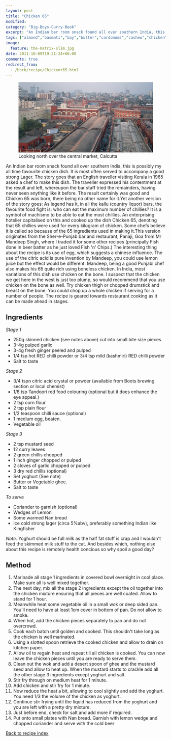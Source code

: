 ```yaml
---
layout: post
title: "Chicken 65"
modified:
category: "Big-Boys-Curry-Book"
excerpt: "An Indian bar room snack found all over southern India, this is possibly my all"
tags: ["almond","basmati","bay","butter","cardomoms","cashew","chicken","cinnamon","cloves","cumin","ghee","lamb","mace","nuts","pepper","rice","saffron","turmeric"]
image:
  feature: the-matrix-slim.jpg
date: 2011-10-09T19:21:24+00:00
comments: true
redirect_from: 
  - /bbcb/recipe/Chicken+65.html
---
```


<figure>
	<a href="/images/bbcb/photo21_18.jpg" alt="Market, Calcutta, India" title="Market, Calcutta, India &#169; Ashley Kitson 13/09/2011"><img src="/images/bbcb/photo21_18.jpg"/></a>
	<figcaption>Looking north over the central market, Calcutta</figcaption>
</figure>

An Indian bar room snack found all over southern India, this is possibly my all time favourite chicken dish. It is most often served to accompany a good strong Lager. The story goes that an English traveller visiting Kerala in 1965 asked a chef to make this dish. The traveller expressed his contentment at the result and left, whereupon the bar staff tried the remainders, having never seen anything like it before. The result certainly was good and Chicken 65 was born, there being no other name for it.Yet another version of the story goes: As legend has it, in all the kallu (country liquor) bars, the favourite food fight is: who can eat the maximum number of chillies? It is a symbol of machismo to be able to eat the most chillies. An enterprising hotelier capitalised on this and cooked up the dish Chicken 65, denoting that 65 chillies were used for every kilogram of chicken. Some chefs believe it is called so because of the 65 ingredients used in making it.This version originates from the Sher-e-Punjab bar and restaurant, Panaji, Goa from Mr Mandeep Singh, where I traded it for some other recipes (principally Fish done in beer batter as he just loved Fish 'n' Chips.) The interesting thing about the recipe is its use of egg, which suggests a chinese influence. The use of the citric acid is pure invention by Mandeep, you could use lemon juice but the effect would be different. Mandeep, being a good Punjabi chef also makes his 65 quite rich using boneless chicken. In India, most variations of this dish use chicken on the bone. I suspect that the chicken we get here in the west is just too plump, so would recommend that you use chicken on the bone as well. Try chicken thigh or chopped drumstick and breast on the bone. You could chop up a whole chicken if serving for a number of people. The recipe is geared towards restaurant cooking as it can be made ahead in stages.
        
## Ingredients
        
<p><i>Stage 1</i></p><ul><li>250g skinned chicken (see notes above) cut into small bite size pieces</li><li>3-4g pulped garlic</li><li>3-4g fresh ginger peeled and pulped </li><li>1/4 tsp hot RED chilli powder or 3/4 tsp mild (kashmiri) RED chilli powder</li><li>Salt to taste</li></ul><p><i>Stage 2</i></p><ul><li>3/4 tspn citric acid crystal or powder (available from Boots brewing section or local  chemist)</li><li>1/8 tsp Tandoori red food colouring (optional but it does enhance the eye appeal.)</li><li>2 tsp corn flour</li><li>2 tsp plain flour</li><li>1/2 teaspoon chilli sauce (optional)</li><li>1 medium egg, beaten.</li><li>Vegetable oil</li></ul><p><i>Stage 3</i></p><ul><li>2 tsp mustard seed</li><li>12 curry leaves</li><li>2 green chillis chopped</li><li>1 inch ginger chopped or pulped</li><li>2 cloves of garlic chopped or pulped</li><li>3 dry red chillis (optional)</li><li>Set yoghurt (See note)</li><li>Butter or Vegetable ghee.</li><li>Salt to taste</li></ul><p><i>To serve</i></p><ul><li>Coriander to garnish (optional)</li><li>Wedges of Lemon</li><li>Some warmed Nan bread </li><li>Ice cold strong lager (circa 5%abv), preferably something Indian like Kingfisher </li></ul>  <p><em>Note.</em> Yoghurt should be full milk as the half fat stuff is crap and I wouldn't feed the skimmed milk stuff to the cat. And besides which, nothing else about this recipe is remotely health concious so why spoil a good day?</p>
        
## Method

<ol><li>Marinade all stage 1 ingredients in covered bowl overnight in cool place. Make sure all is well mixed together.</li><li>The next day, mix all the stage 2 ingredients except the oil together into the chicken mixture ensuring that all pieces are well coated. Allow to stand for 1 hour.</li><li>Meanwhile heat some vegetable oil in a small wok or deep sided pan. You'll need to have at least 1cm cover in bottom of pan. Do not allow to smoke.</li><li>When hot, add the chicken pieces separately to pan and do not overcrowd.</li><li>Cook each batch until golden and cooked. This shouldn't take long as the chicken is well marinated.</li><li>Using a slotted spoon retrieve the cooked chicken and allow to drain on kitchen paper.</li><li>Allow oil to regain heat and repeat till all chicken is cooked. You can now leave the chicken pieces until you are ready to serve them.</li><li>Clean out the wok and add a desert spoon of ghee and the mustard seed and allow to heat up. When the mustard starts to crackle add all the other stage 3 ingredients except yoghurt and salt.</li><li>Stir fry through on medium heat for 1 minute.</li><li>Add chicken and stir fry for 1 minute.</li><li>Now reduce the heat a bit, allowing to cool slightly and add the yoghurt. You need 1/3 the volume of the chicken as yoghurt.</li><li>Continue stir frying until the liquid has reduced from the yoghurt and you are left with a pretty dry mixture.</li><li>Just before end, check for salt and add more if required.</li><li>Put onto small plates with Nan bread. Garnish with lemon wedge and chopped coriander and serve with the cold beer</li></ol>   

<a href="/bbcb">Back to recipe index</a>      